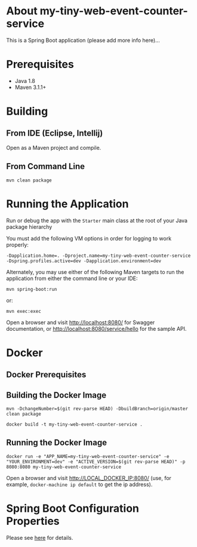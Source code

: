 About my-tiny-web-event-counter-service
=========================

This is a Spring Boot application (please add more info here)...

Prerequisites
=============

* Java 1.8
* Maven 3.1.1+

Building
========

From IDE (Eclipse, Intellij)
----------------------------

Open as a Maven project and compile.

From Command Line
-----------------

    mvn clean package

Running the Application
======================

Run or debug the app with the ```Starter``` main class at the root of your Java package hierarchy

You must add the following VM options in order for logging to work properly:

    -Dapplication.home=. -Dproject.name=my-tiny-web-event-counter-service -Dspring.profiles.active=dev -Dapplication.environment=dev

Alternately, you may use either of the following Maven targets to run the application from either the command line or 
your IDE:

    mvn spring-boot:run

or:

    mvn exec:exec

Open a browser and visit [http://localhost:8080/](http://localhost:8080/) for Swagger documentation, or 
[http://localhost:8080/service/hello](http://localhost:8080/service/hello) for the sample API.


Docker
======

Docker Prerequisites
--------------------


Building the Docker Image
-------------------------

```
mvn -DchangeNumber=$(git rev-parse HEAD) -DbuildBranch=origin/master clean package
```

```
docker build -t my-tiny-web-event-counter-service .
```

Running the Docker Image
------------------------

```
docker run -e "APP_NAME=my-tiny-web-event-counter-service" -e "YOUR_ENVIRONMENT=dev" -e "ACTIVE_VERSION=$(git rev-parse HEAD)" -p 8080:8080 my-tiny-web-event-counter-service
```

Open a browser and visit [http://LOCAL_DOCKER_IP:8080/](http://LOCAL_DOCKER_IP:8080/) (use, for example, 
```docker-machine ip default``` to get the ip address).


Spring Boot Configuration Properties
====================================

Please see [here](http://docs.spring.io/spring-boot/docs/current/reference/html/common-application-properties.html) 
for details.
